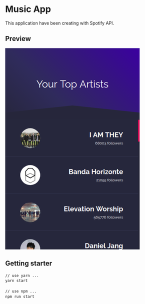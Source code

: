 # Music App

This application have been creating with Spotify API.

## Preview

![Music App Preview](./preview.png)

## Getting starter

```bash
// use yarn ...
yarn start

// use npm ...
npm run start
```
